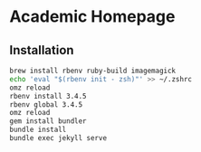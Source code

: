 # Academic Homepage


## Installation

```bash
brew install rbenv ruby-build imagemagick
echo 'eval "$(rbenv init - zsh)"' >> ~/.zshrc
omz reload
rbenv install 3.4.5
rbenv global 3.4.5
omz reload
gem install bundler
bundle install
bundle exec jekyll serve
```
